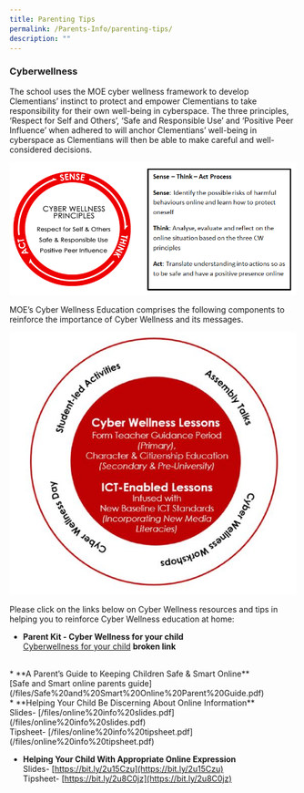 ```yaml
---
title: Parenting Tips
permalink: /Parents-Info/parenting-tips/
description: ""
---
```

### Cyberwellness

The school uses the MOE cyber wellness framework to develop Clementians’ instinct to protect and empower Clementians to take responsibility for their own well-being in cyberspace. The three principles, ‘Respect for Self and Others’, ‘Safe and Responsible Use’ and ‘Positive Peer Influence’ when adhered to will anchor Clementians’ well-being in cyberspace as Clementians will then be able to make careful and well-considered decisions.

![](/images/moe-cyber-wellness-framework.png)

MOE’s Cyber Wellness Education comprises the following components to reinforce the importance of Cyber Wellness and its messages.

![](/images/MOE%20Cyber%20wellness%20Revised%20Framework.jpg)

Please click on the links below on Cyber Wellness resources and tips in helping you to reinforce Cyber Wellness education at home:

* **Parent Kit - Cyber Wellness for your child** <br>
[Cyberwellness for your child](https://www.moe.gov.sg/docs/default-source/document/parent-kit-on-home-based-learning/parent-kit---cyber-wellness-for-your-child.pdf) **broken link**
<br>
* **A Parent’s Guide to Keeping Children Safe & Smart Online** <br>
[Safe and Smart online parents guide](/files/Safe%20and%20Smart%20Online%20Parent%20Guide.pdf)
<br>
* **Helping Your Child Be Discerning About Online Information**<br>
Slides- [/files/online%20info%20slides.pdf](/files/online%20info%20slides.pdf)<br>
Tipsheet- [/files/online%20info%20tipsheet.pdf](/files/online%20info%20tipsheet.pdf)

* **Helping Your Child With Appropriate Online Expression**<br>
Slides- [https://bit.ly/2u15Czu](https://bit.ly/2u15Czu)<br>
Tipsheet- [https://bit.ly/2u8C0jz](https://bit.ly/2u8C0jz)<br>